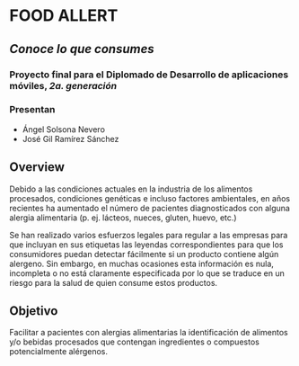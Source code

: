 # **FOOD ALLERT**
## *Conoce lo que consumes*

### Proyecto final para el **Diplomado de Desarrollo de aplicaciones móviles**, *2a. generación*

### Presentan
* Ángel Solsona Nevero
* José Gil Ramírez Sánchez

## Overview
Debido a las condiciones actuales en la industria de los alimentos procesados, condiciones genéticas e incluso factores ambientales, en años recientes ha aumentado el número de pacientes diagnosticados con alguna alergia alimentaria (p. ej. lácteos, nueces, gluten, huevo, etc.)

Se han realizado varios esfuerzos legales para regular a las empresas para que incluyan en sus etiquetas las leyendas correspondientes para que los consumidores puedan detectar fácilmente si un producto contiene algún alergeno. Sin embargo, en muchas ocasiones esta información es nula, incompleta o no está claramente especificada por lo que se traduce en un riesgo para la salud de quien consume estos productos.

## Objetivo
Facilitar a pacientes con alergias alimentarias la identificación de alimentos y/o bebidas procesados que contengan ingredientes o compuestos potencialmente alérgenos.

